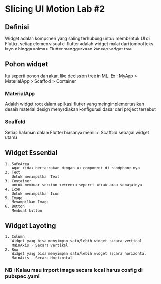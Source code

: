 # Slicing UI Motion Lab #2

## Definisi

Widget adalah komponen yang saling terhubung untuk membentuk UI di Flutter, setiap elemen visual di flutter adalah widget mulai dari tombol teks layout hingga animasi Flutter menggunkaan konsep widget tree.

## Pohon widget

Itu seperti pohon dan akar, like decission tree in ML.
Ex : MyApp > MaterialApp > Scaffold > Container

### MaterialApp

Adalah widget root dalam aplikasi flutter yang meingimplementasikan desain material design menyediakan konfigurasi dasar dari project tersebut

### Scaffold

Setiap halaman dalam Flutter biasanya memiliki Scaffold sebagai widget utama

## Widget Essential

    1. SafeArea
       Agar tidak bertabrakan dengan UI component di Handphone nya
    2. Text
       Untuk menampilkan Text
    3. Container
       Untuk membuat section tertentu seperti kotak atau sebagainya
    4. Icon
       Untuk menampilkan Icon
    5. Image
       Menampilkan Image
    6. Button
       Membuat button

## Widget Layoting

    1. Column
       Widget yang bisa menyimpan satu/lebih widget secara vertical
       MainAxis - Secara vertikal
    2. Row
       Widget yang bisa menyimpan satu/lebih widget secara horizontal
       MainAxis - Secara Horizontal

### NB : Kalau mau import image secara local harus config di pubspec.yaml
